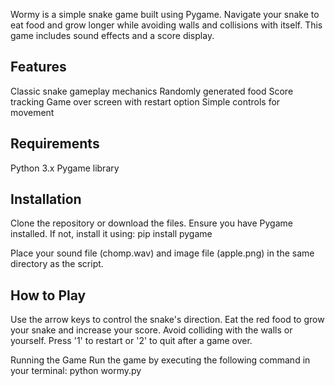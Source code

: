 Wormy is a simple snake game built using Pygame. Navigate your snake to eat food and grow longer while avoiding walls and collisions with itself. This game includes sound effects and a score display.

Features
---
Classic snake gameplay mechanics
Randomly generated food
Score tracking
Game over screen with restart option
Simple controls for movement


Requirements
--------
Python 3.x
Pygame library


Installation
------
Clone the repository or download the files.
Ensure you have Pygame installed. If not, install it using:
pip install pygame


Place your sound file (chomp.wav) and image file (apple.png) in the same directory as the script.


How to Play
-------
Use the arrow keys to control the snake's direction.
Eat the red food to grow your snake and increase your score.
Avoid colliding with the walls or yourself.
Press '1' to restart or '2' to quit after a game over.

Running the Game
Run the game by executing the following command in your terminal:
python wormy.py
